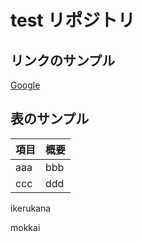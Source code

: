 # test リポジトリ

## リンクのサンプル

[Google](https://www.google.com)

## 表のサンプル

| 項目 | 概要 |
| ---- | ---- |
| aaa  | bbb  |
| ccc  | ddd  |


ikerukana

mokkai
